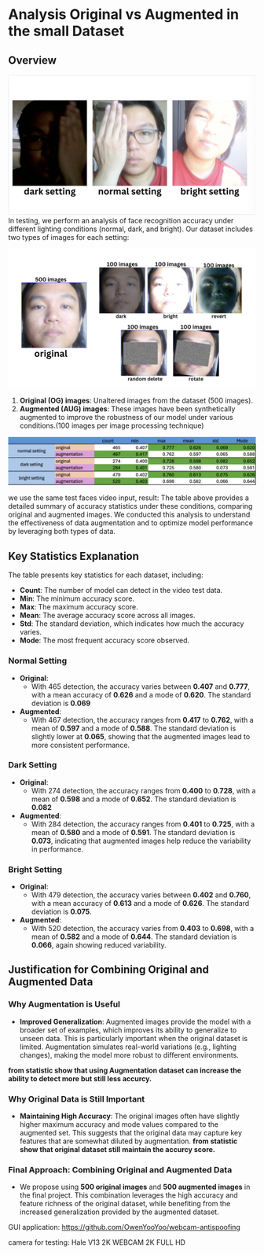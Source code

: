 # Analysis Original vs Augmented in the small Dataset


## Overview

![image](readmeimages/2.png)
In testing, we perform an analysis of face recognition accuracy under different lighting conditions (normal, dark, and bright). Our dataset includes two types of images for each setting:

![image](readmeimages/1.png)
1. **Original (OG) images**: Unaltered images from the dataset (500 images).
2. **Augmented (AUG) images**: These images have been synthetically augmented to improve the robustness of our model under various conditions.(100 images per image processing technique)

![image](readmeimages/summartTable.png)

we use the same test faces video input, result:
The table above provides a detailed summary of accuracy statistics under these conditions, comparing original and augmented images. We conducted this analysis to understand the effectiveness of data augmentation and to optimize model performance by leveraging both types of data.

## Key Statistics Explanation

The table presents key statistics for each dataset, including:

- **Count**: The number of model can detect in the video test data.
- **Min**: The minimum accuracy score.
- **Max**: The maximum accuracy score.
- **Mean**: The average accuracy score across all images.
- **Std**: The standard deviation, which indicates how much the accuracy varies.
- **Mode**: The most frequent accuracy score observed.

### Normal Setting

- **Original**:
  - With 465 detection, the accuracy varies between **0.407** and **0.777**, with a mean accuracy of **0.626** and a mode of **0.620**. The standard deviation is **0.069**
- **Augmented**:
  - With 467 detection, the accuracy ranges from **0.417** to **0.762**, with a mean of **0.597** and a mode of **0.588**. The standard deviation is slightly lower at **0.065**, showing that the augmented images lead to more consistent performance.

### Dark Setting

- **Original**:
  - With 274 detection, the accuracy ranges from **0.400** to **0.728**, with a mean of **0.598** and a mode of **0.652**. The standard deviation is **0.082**
- **Augmented**:
  - With 284 detection, the accuracy ranges from **0.401** to **0.725**, with a mean of **0.580** and a mode of **0.591**. The standard deviation is **0.073**, indicating that augmented images help reduce the variability in performance.

### Bright Setting

- **Original**:
  - With 479 detection, the accuracy varies between **0.402** and **0.760**, with a mean accuracy of **0.613** and a mode of **0.626**. The standard deviation is **0.075**.
- **Augmented**:
  - With 520 detection, the accuracy varies from **0.403** to **0.698**, with a mean of **0.582** and a mode of **0.644**. The standard deviation is **0.066**, again showing reduced variability.

## Justification for Combining Original and Augmented Data

### Why Augmentation is Useful

- **Improved Generalization**: Augmented images provide the model with a broader set of examples, which improves its ability to generalize to unseen data. This is particularly important when the original dataset is limited. Augmentation simulates real-world variations (e.g., lighting changes), making the model more robust to different environments.
  
**from statistic show that using Augmentation dataset can increase the ability to detect more but still less accurcy.** 

### Why Original Data is Still Important

- **Maintaining High Accuracy**: The original images often have slightly higher maximum accuracy and mode values compared to the augmented set. This suggests that the original data may capture key features that are somewhat diluted by augmentation.
**from statistic show that original dataset still maintain the accurcy score.**

### Final Approach: Combining Original and Augmented Data

- We propose using **500 original images** and **500 augmented images** in the final project. This combination leverages the high accuracy and feature richness of the original dataset, while benefiting from the increased generalization provided by the augmented dataset.

GUI application:
https://github.com/OwenYooYoo/webcam-antispoofing

camera for testing: Hale V13 2K WEBCAM 2K FULL HD 
